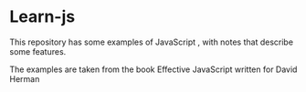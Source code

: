 # Learn-js

This repository has some examples of JavaScript , with notes that describe some features.

The examples are taken from the book Effective JavaScript written for David Herman

